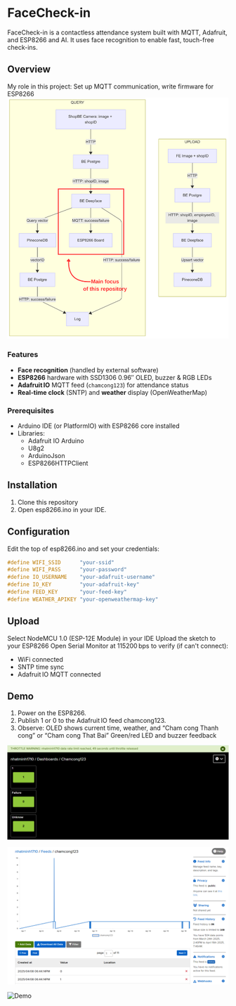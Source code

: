 # FaceCheck-in
FaceCheck-in is a contactless attendance system built with MQTT, Adafruit, and ESP8266 and AI. It uses face recognition to enable fast, touch-free check-ins.
## Overview
My role in this project: Set up MQTT communication, write firmware for ESP8266
<img src="docs/over_view.png" alt="App Demo" width="700">



### Features
- **Face recognition** (handled by external software)  
- **ESP8266** hardware with SSD1306 0.96″ OLED, buzzer & RGB LEDs  
- **Adafruit IO** MQTT feed (`chamcong123`) for attendance status  
- **Real‑time clock** (SNTP) and **weather** display (OpenWeatherMap)

### Prerequisites
- Arduino IDE (or PlatformIO) with ESP8266 core installed  
- Libraries:
  - Adafruit IO Arduino  
  - U8g2  
  - ArduinoJson  
  - ESP8266HTTPClient
 
## Installation
1. Clone this repository
2. Open esp8266.ino in your IDE.

## Configuration
Edit the top of esp8266.ino and set your credentials:

```cpp
#define WIFI_SSID      "your-ssid"
#define WIFI_PASS      "your-password"
#define IO_USERNAME    "your-adafruit-username"
#define IO_KEY         "your-adafruit-key"
#define FEED_KEY       "your-feed-key"
#define WEATHER_APIKEY "your-openweathermap-key"
```
## Upload
Select NodeMCU 1.0 (ESP-12E Module) in your IDE
Upload the sketch to your ESP8266
Open Serial Monitor at 115200 bps to verify (if can't connect):
- WiFi connected
- SNTP time sync
- Adafruit IO MQTT connected
## Demo

1. Power on the ESP8266.
2. Publish 1 or 0 to the Adafruit IO feed chamcong123.
2. Observe:
OLED shows current time, weather, and “Cham cong Thanh cong” or “Cham cong That Bai”
Green/red LED and buzzer feedback

![Adafruit Dashboard](docs/dashboard_adafruit.png)

![Adafruit Feed](docs/feed_adafruit.png)

![Demo](docs/demo_1.gif)
